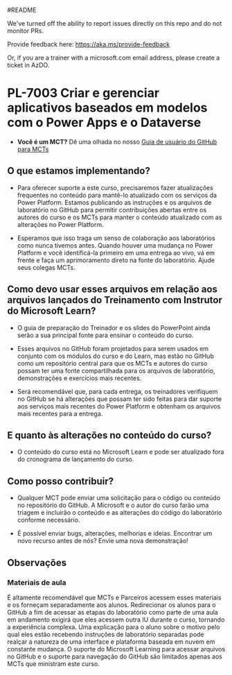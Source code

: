#README

We've turned off the ability to report issues directly on this repo and do not monitor PRs.

Provide feedback here: https://aka.ms/provide-feedback

Or, if you are a trainer with a microsoft.com email address, please create a ticket in AzDO.

# PL-7003 Criar e gerenciar aplicativos baseados em modelos com o Power Apps e o Dataverse

- **Você é um MCT?** Dê uma olhada no nosso [Guia de usuário do GitHub para MCTs](https://microsoftlearning.github.io/MCT-User-Guide/)

## O que estamos implementando?

- Para oferecer suporte a este curso, precisaremos fazer atualizações frequentes no conteúdo para mantê-lo atualizado com os serviços da Power Platform.  Estamos publicando as instruções e os arquivos de laboratório no GitHub para permitir contribuições abertas entre os autores do curso e os MCTs para manter o conteúdo atualizado com as alterações no Power Platform.

- Esperamos que isso traga um senso de colaboração aos laboratórios como nunca tivemos antes. Quando houver uma mudança no Power Platform e você identificá-la primeiro em uma entrega ao vivo, vá em frente e faça um aprimoramento direto na fonte do laboratório. Ajude seus colegas MCTs.

## Como devo usar esses arquivos em relação aos arquivos lançados do Treinamento com Instrutor do Microsoft Learn?

- O guia de preparação do Treinador e os slides do PowerPoint ainda serão a sua principal fonte para ensinar o conteúdo do curso.

- Esses arquivos no GitHub foram projetados para serem usados em conjunto com os módulos do curso e do Learn, mas estão no GitHub como um repositório central para que os MCTs e autores do curso possam ter uma fonte compartilhada para os arquivos de laboratório, demonstrações e exercícios mais recentes.

- Será recomendável que, para cada entrega, os treinadores verifiquem no GitHub se há alterações que possam ter sido feitas para dar suporte aos serviços mais recentes do Power Platform e obtenham os arquivos mais recentes para a entrega.

## E quanto às alterações no conteúdo do curso?

- O conteúdo do curso está no Microsoft Learn e pode ser atualizado fora do cronograma de lançamento do curso.

## Como posso contribuir?

- Qualquer MCT pode enviar uma solicitação para o código ou conteúdo no repositório do GitHub. A Microsoft e o autor do curso farão uma triagem e incluirão o conteúdo e as alterações do código do laboratório conforme necessário.

- É possível enviar bugs, alterações, melhorias e ideias. Encontrar um novo recurso antes de nós? Envie uma nova demonstração!

## Observações

### Materiais de aula

É altamente recomendável que MCTs e Parceiros acessem esses materiais e os forneçam separadamente aos alunos. Redirecionar os alunos para o GitHub a fim de acessar as etapas do laboratório como parte de uma aula em andamento exigirá que eles acessem outra IU durante o curso, tornando a experiência complexa. Uma explicação para o aluno sobre o motivo pelo qual eles estão recebendo instruções de laboratório separadas pode realçar a natureza de uma interface e plataforma baseada em nuvem em constante mudança. O suporte do Microsoft Learning para acessar arquivos no GitHub e o suporte para navegação do GitHub são limitados apenas aos MCTs que ministram este curso.
